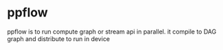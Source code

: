# ppflow
ppflow is to run compute graph or stream api  in parallel. it compile to DAG graph and distribute to run in device 
